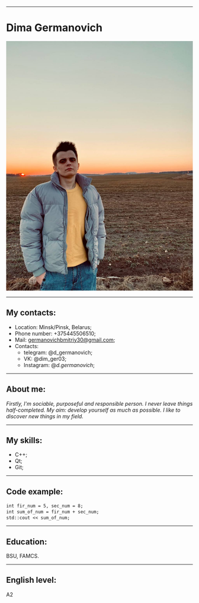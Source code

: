 ***
# Dima Germanovich
![](rs.jpg)
***
## My contacts:
* Location: Minsk/Pinsk, Belarus;
* Phone number: +375445506510;
* Mail: germanovichbmitriy30@gmail.com;
* Contacts:
    * telegram: @d_germanovich;
    * VK: @dim_ger03;
    * Instagram: @_d.germanovich_;
***
## About me:
_Firstly, I'm sociable, purposeful and responsible person. I never leave things half-completed. My aim: develop yourself as much as possible. I like to discover new things in my field._
***
## My skills:
* C++;
* Qt;
* Git;
***
## Code example:

```
int fir_num = 5, sec_num = 8;
int sum_of_num = fir_num + sec_num;
std::cout << sum_of_num;
```
***
## Education:
BSU, FAMCS.
***
## English level:
A2